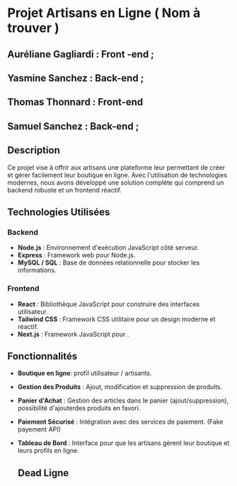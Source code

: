# Projet Artisans en Ligne ( Nom à trouver ) 


## Auréliane Gagliardi : Front -end ;
## Yasmine Sanchez : Back-end ;
## Thomas Thonnard : Front-end 
## Samuel Sanchez : Back-end ;

## Description

Ce projet vise à offrir aux artisans une plateforme leur permettant de créer et gérer facilement leur boutique en ligne.
Avec l'utilisation de technologies modernes, nous avons développé une solution complète qui comprend un backend robuste et un frontend réactif.

## Technologies Utilisées

### Backend
- **Node.js** : Environnement d'exécution JavaScript côté serveur.
- **Express** : Framework web pour Node.js.
- **MySQL / SQL** : Base de données relationnelle pour stocker les informations.

### Frontend
- **React** : Bibliothèque JavaScript pour construire des interfaces utilisateur.
- **Tailwind CSS** : Framework CSS utilitaire pour un design moderne et réactif.
- **Next.js** : Framework JavaScript pour .

## Fonctionnalités

- **Boutique en ligne**: profil utilisateur / artisants.
- **Gestion des Produits** : Ajout, modification et suppression de produits.
- **Panier d'Achat** : Gestion des articles dans le panier (ajout/suppression), possibilité d'ajouterdes produits en favori.
- **Paiement Sécurisé** : Intégration avec des services de paiement. (Fake payement API)
- **Tableau de Bord** : Interface pour que les artisans gèrent leur boutique et leurs profils en ligne.

  
  ## Dead Ligne 
